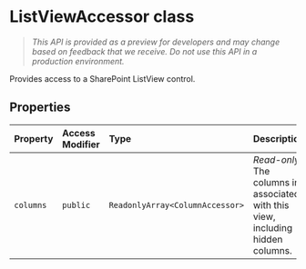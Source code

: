 # ListViewAccessor class





> _This API is provided as a preview for developers and may change based on feedback that we receive.  Do not use this API in a production environment._

Provides access to a SharePoint ListView control.



## Properties

| Property	   | Access Modifier | Type	| Description|
|:-------------|:----|:-------|:-----------|
|`columns`     | `public` | `ReadonlyArray<ColumnAccessor>` | _Read-only._ The columns in associated with this view, including hidden columns. |







